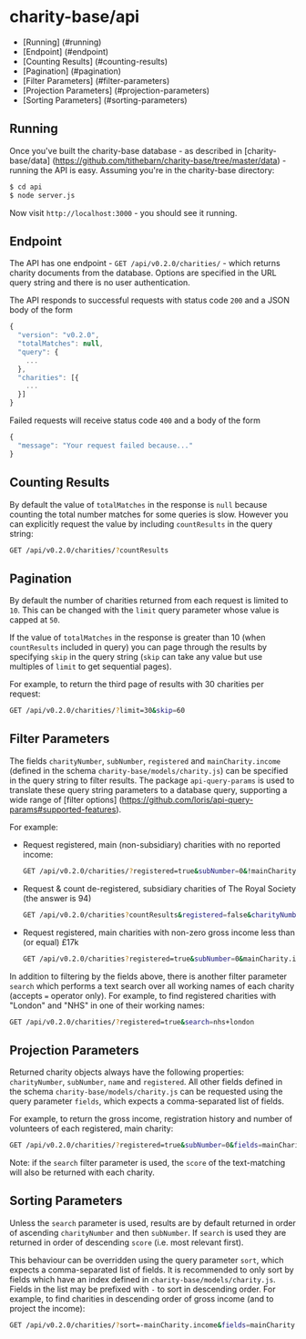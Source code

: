 # charity-base/api
- [Running] (#running)
- [Endpoint] (#endpoint)
- [Counting Results] (#counting-results)
- [Pagination] (#pagination)
- [Filter Parameters] (#filter-parameters)
- [Projection Parameters] (#projection-parameters)
- [Sorting Parameters] (#sorting-parameters)

## Running
Once you've built the charity-base database - as described in [charity-base/data] (https://github.com/tithebarn/charity-base/tree/master/data) - running the API is easy. Assuming you're in the charity-base directory:
```bash
$ cd api
$ node server.js
```
Now visit `http://localhost:3000` - you should see it running.

## Endpoint
The API has one endpoint - `GET /api/v0.2.0/charities/` - which returns charity documents from the database. Options are specified in the URL query string and there is no user authentication.

The API responds to successful requests with status code `200` and a JSON body of the form
```javascript
{
  "version": "v0.2.0",
  "totalMatches": null,
  "query": {
    ...
  },
  "charities": [{
    ...
  }]
}
```

Failed requests will receive status code `400` and a body of the form
```javascript
{
  "message": "Your request failed because..."
}
```


## Counting Results
By default the value of `totalMatches` in the response is `null` because counting the total number matches for some queries is slow.  However you can explicitly request the value by including `countResults` in the query string:
```bash
GET /api/v0.2.0/charities/?countResults
```

## Pagination
By default the number of charities returned from each request is limited to `10`.  This can be changed with the `limit` query parameter whose value is capped at `50`.

If the value of `totalMatches` in the response is greater than 10 (when `countResults` included in query) you can page through the results by specifying `skip` in the query string (`skip` can take any value but use multiples of `limit` to get sequential pages).

For example, to return the third page of results with 30 charities per request:
```bash
GET /api/v0.2.0/charities/?limit=30&skip=60
```

## Filter Parameters
The fields `charityNumber`, `subNumber`, `registered` and `mainCharity.income` (defined in the schema `charity-base/models/charity.js`) can be specified in the query string to filter results.  The package `api-query-params` is used to translate these query string parameters to a database query, supporting a wide range of [filter options] (https://github.com/loris/api-query-params#supported-features).

For example:
* Request registered, main (non-subsidiary) charities with no reported income:

    ```bash
    GET /api/v0.2.0/charities/?registered=true&subNumber=0&!mainCharity.income
    ```

* Request & count de-registered, subsidiary charities of The Royal Society (the answer is 94)

    ```bash
    GET /api/v0.2.0/charities?countResults&registered=false&charityNumber=207043&subNumber>0
    ```

* Request registered, main charities with non-zero gross income less than (or equal) £17k

    ```bash
    GET /api/v0.2.0/charities?registered=true&subNumber=0&mainCharity.income>0&mainCharity.income<=17000
    ```

In addition to filtering by the fields above, there is another filter parameter `search` which performs a text search over all working names of each charity (accepts `=` operator only).  For example, to find registered charities with "London" and "NHS" in one of their working names:
```bash
GET /api/v0.2.0/charities/?registered=true&search=nhs+london
```

## Projection Parameters
Returned charity objects always have the following properties: `charityNumber`, `subNumber`, `name` and `registered`.  All other fields defined in the schema `charity-base/models/charity.js` can be requested using the query parameter `fields`, which expects a comma-separated list of fields.

For example, to return the gross income, registration history and number of volunteers of each registered, main charity:
```bash
GET /api/v0.2.0/charities/?registered=true&subNumber=0&fields=mainCharity.income,registration,beta.people.volunteers
```

Note: if the `search` filter parameter is used, the `score` of the text-matching will also be returned with each charity.

## Sorting Parameters
Unless the `search` parameter is used, results are by default returned in order of ascending `charityNumber` and then `subNumber`.  If `search` is used they are returned in order of descending `score` (i.e. most relevant first).

This behaviour can be overridden using the query parameter `sort`, which expects a comma-separated list of fields.  It is recommended to only sort by fields which have an index defined in `charity-base/models/charity.js`.  Fields in the list may be prefixed with `-` to sort in descending order.  For example, to find charities in descending order of gross income (and to project the income):
```bash
GET /api/v0.2.0/charities/?sort=-mainCharity.income&fields=mainCharity.income
```
